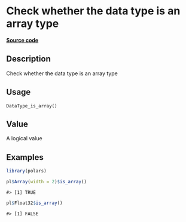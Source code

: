 

# Check whether the data type is an array type

[**Source code**](https://github.com/pola-rs/r-polars/tree/main/R/after-wrappers.R#L20)

## Description

Check whether the data type is an array type

## Usage

<pre><code class='language-R'>DataType_is_array()
</code></pre>

## Value

A logical value

## Examples

``` r
library(polars)

pl$Array(width = 2)$is_array()
```

    #> [1] TRUE

``` r
pl$Float32$is_array()
```

    #> [1] FALSE
